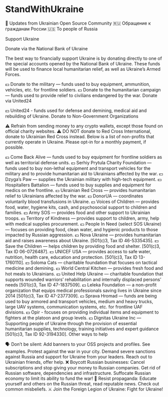# StandWithUkraine

📢 Updates from Ukrainian Open Source Community
🇷🇺 Обращение к гражданам России 🇺🇸 To people of Russia

Support Ukraine

Donate via the National Bank of Ukraine

The best way to financially support Ukraine is by donating directly to one of the special accounts opened by the National Bank of Ukraine. These funds will be used to finance local humanitarian relief, as well as Ukraine’s Armed Forces.

💵 Donate to the military — funds used to buy equipment, ammunition, vehicles, etc. for frontline soldiers.
💵 Donate to the humanitarian campaign — funds used to provide relief to civilians endangered by the war.
Donate via United24

💵 United24 - funds used for defense and demining, medical aid and rebuilding of Ukraine.
Donate to Non-Government Organizations

⚠️ Refrain from sending money to any crypto wallets, except those found on official charity websites.
⚠️ DO NOT donate to Red Cross International, donate to Ukrainian Red Cross instead.
Below is a list of non-profits that currently operate in Ukraine. Please opt-in for a monthly payment, if possible.

💵 Come Back Alive — funds used to buy equipment for frontline soldiers as well as territorial defense units.
💵 Serhiy Prytula Charity Foundation — funds used to buy non-lethal equipment and transport vehicles for the military and to provide humanitarian aid to Ukrainians affected by the war.
💵 Dzyga’s Paw — supplies the Ukrainian military with high-tech equipment.
💵 Hospitallers Battalion — funds used to buy supplies and equipment for medics on the frontline.
💵 Ukrainian Red Cross — provides humanitarian relief to Ukrainians affected by the war.
💵 DonorUA — coordinates voluntarily blood transfusions in Ukraine.
💵 Voices of Children — provides food, water, hygiene kits, cash, and psychosocial support to children and families.
💵 Army SOS — provides food and other support to Ukrainian troops.
💵 Territory of Kindness — provides support to children, army, help with medical supplies procurement.
💵 People In Need (select SOS Ukraine) — focuses on providing food, clean water, and hygienic products to those impacted by Russian aggression.
💵 Nova Ukraine — provides humanitarian aid and raises awareness about Ukraine. [501(c)3, Tax ID 46-5335435].
💵 Save the Children — helps children by providing food and shelter. [501(c)3, Tax ID 06-0726487].
💵 UNICEF USA — provides access to safe water, nutrition, health care, education and protection. [501(c)3, Tax ID 13-1760110].
💵 Soloma Cats — charitable foundation that focuses on tactical medicine and demining.
💵 World Central Kitchen — provides fresh food and hot meals to Ukrainians.
💵 United Help Ukraine — charitable foundation that supports wounded warriors’ rehabilitation and internally displaced persons’ needs [501(c)3, Tax ID 47-1837509].
💵 Leleka Foundation — a non-profit organization that equips medical professionals saving lives in Ukraine since 2014 [501(c)3, Tax ID 47-2377309].
💵 Sprava Hromad — funds are being used to buy armored and transport vehicles, medium and heavy trucks, large UAV systems, communication systems, etc. for frontline UAF divisions.
💵 Opir - focuses on providing individual items and equipment to fighters at the platoon and group levels.
💵 Dignitas Ukraine Inc — Supporting people of Ukraine through the provision of essential humanitarian supplies, technology, training initiatives and expert guidance [501(c)3, Tax ID 92-3194330].
Other ways to help

🗣 Don’t be silent:
Add banners to your OSS projects and profiles. See examples.
Protest against the war in your city.
Demand severe sanctions against Russia and support for Ukraine from your leaders.
Reach out to Ukrainian friends, offer help.
❌ Boycott Russian businesses:
Cancel subscriptions and stop giving your money to Russian companies.
Get rid of Russian software, dependencies and infrastructure.
Suffocate Russian economy to limit its ability to fund the war!
📰 Resist propaganda:
Educate yourself and others on the Russian threat, read reputable news.
Check out common misbeliefs.
⚔ Join the Foreign Legion of Ukraine:
Fight for Ukraine!
